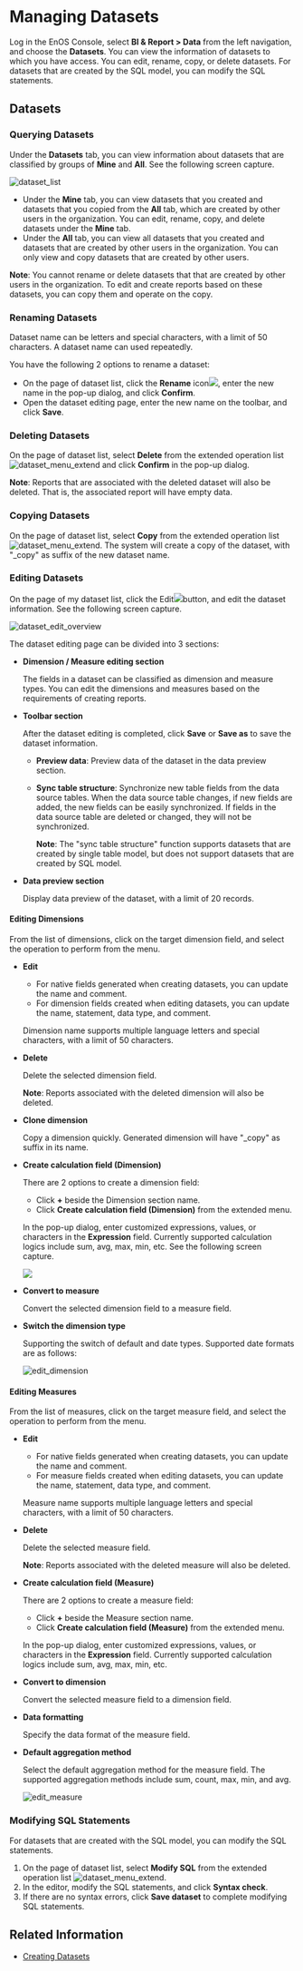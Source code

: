 # Managing Datasets

Log in the EnOS Console, select **BI & Report > Data** from the left navigation, and choose the **Datasets**. You can view the information of datasets to which you have access. You can edit, rename, copy, or delete datasets. For datasets that are created by the SQL model, you can modify the SQL statements.

## Datasets

### Querying Datasets

Under the **Datasets** tab, you can view information about datasets that are classified by groups of **Mine** and **All**. See the following screen capture. 

![dataset_list](media/dataset_list.png)

- Under the **Mine** tab, you can view datasets that you created and datasets that you copied from the **All** tab, which are created by other users in the organization. You can edit, rename, copy, and delete datasets under the **Mine** tab.
- Under the **All** tab, you can view all datasets that you created and datasets that are created by other users in the organization. You can only view and copy datasets that are created by other users.

**Note**: You cannot rename or delete datasets that that are created by other users in the organization. To edit and create reports based on these datasets, you can copy them and operate on the copy.

### Renaming Datasets

Dataset name can be letters and special characters, with a limit of 50 characters. A dataset name can used repeatedly.

You have the following 2 options to rename a dataset:

- On the page of dataset list, click the **Rename** icon![](media/rename_dataset.png), enter the new name in the pop-up dialog, and click **Confirm**.
- Open the dataset editing page, enter the new name on the toolbar, and click **Save**.

### Deleting Datasets

On the page of dataset list, select **Delete** from the extended operation list ![dataset_menu_extend](media/dataset_menu_extend.png) and click **Confirm** in the pop-up dialog.

**Note**: Reports that are associated with the deleted dataset will also be deleted. That is, the associated report will have empty data. 


### Copying Datasets

On the page of dataset list, select **Copy** from the extended operation list ![dataset_menu_extend](media/dataset_menu_extend.png). The system will create a copy of the dataset, with "_copy" as suffix of the new dataset name.

### Editing Datasets

On the page of my dataset list, click the Edit![](media/edit_dataset.png)button, and edit the dataset information. See the following screen capture.

![dataset_edit_overview](media/dataset_edit_overview.png)

The dataset editing page can be divided into 3 sections:
- **Dimension / Measure editing section**

  The fields in a dataset can be classified as dimension and measure types. You can edit the dimensions and measures based on the requirements of creating reports.

- **Toolbar section**

  After the dataset editing is completed, click **Save** or **Save as** to save the dataset information. 

  - **Preview data**: Preview data of the dataset in the data preview section.
  - **Sync table structure**: Synchronize new table fields from the data source tables. When the data source table changes, if new fields are added, the new fields can be easily synchronized. If fields in the data source table are deleted or changed, they will not be synchronized.

    **Note**: The "sync table structure" function supports datasets that are created by single table model, but does not support datasets that are created by SQL model.

- **Data preview section**

  Display data preview of the dataset, with a limit of 20 records.

#### Editing Dimensions

From the list of dimensions, click on the target dimension field, and select the operation to perform from the menu. 

- **Edit**
  - For native fields generated when creating datasets, you can update the name and comment.
  - For dimension fields created when editing datasets, you can update the name, statement, data type, and comment. 

  Dimension name supports multiple language letters and special characters, with a limit of 50 characters.

- **Delete**

  Delete the selected dimension field.

  **Note**: Reports associated with the deleted dimension will also be deleted.

- **Clone dimension**

  Copy a dimension quickly. Generated dimension will have "_copy" as suffix in its name.

- **Create calculation field (Dimension)**

  There are 2 options to create a dimension field:
  - Click **+** beside the Dimension section name.
  - Click **Create calculation field (Dimension)** from the extended menu.

  In the pop-up dialog, enter customized expressions, values, or characters in the **Expression** field. Currently supported calculation logics include sum, avg, max, min, etc. See the following screen capture.

  ![](media/new_dimension.png)

- **Convert to measure**

  Convert the selected dimension field to a measure field.

- **Switch the dimension type**

  Supporting the switch of default and date types. Supported date formats are as follows:

  ![edit_dimension](media/edit_dimension.png)

#### Editing Measures

From the list of measures, click on the target measure field, and select the operation to perform from the menu.

- **Edit**
  - For native fields generated when creating datasets, you can update the name and comment.
  - For measure fields created when editing datasets, you can update the name, statement, data type, and comment.

  Measure name supports multiple language letters and special characters, with a limit of 50 characters.

- **Delete**

  Delete the selected measure field.

  **Note**: Reports associated with the deleted measure will also be deleted.

- **Create calculation field (Measure)**

  There are 2 options to create a measure field:

  - Click **+** beside the Measure section name.
  - Click **Create calculation field (Measure)** from the extended menu.

  In the pop-up dialog, enter customized expressions, values, or characters in the **Expression** field. Currently supported calculation logics include sum, avg, max, min, etc.

- **Convert to dimension**

  Convert the selected measure field to a dimension field.

- **Data formatting**

  Specify the data format of the measure field.

- **Default aggregation method**

  Select the default aggregation method for the measure field. The supported aggregation methods include sum, count, max, min, and avg. 

  ![edit_measure](media/edit_measure.png)

### Modifying SQL Statements

For datasets that are created with the SQL model, you can modify the SQL statements.

1. On the page of dataset list, select **Modify SQL** from the extended operation list ![dataset_menu_extend](media/dataset_menu_extend.png).
2. In the editor, modify the SQL statements, and click **Syntax check**.
3. If there are no syntax errors, click **Save dataset** to complete modifying SQL statements.

## Related Information

- [Creating Datasets](creating_dataset)
